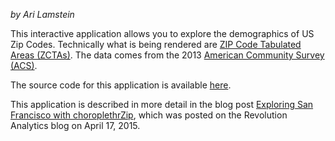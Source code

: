 *by Ari Lamstein*

This interactive application allows you to explore the demographics of US Zip Codes. Technically what is being rendered are [ZIP Code Tabulated Areas (ZCTAs)](https://www.census.gov/geo/reference/zctas.html). The data comes from the 2013 [American Community Survey (ACS)](http://www.census.gov/acs/www/).

The source code for this application is available [here](https://github.com/arilamstein/acs-zcta-explorer).

This application is described in more detail in the blog post [Exploring San Francisco with choroplethrZip](http://blog.revolutionanalytics.com/2015/04/exploring-san-francisco-with-choropleth.html), which was posted on the Revolution Analytics blog on April 17, 2015.

